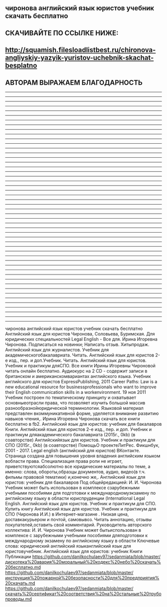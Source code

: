 чиронова английский язык юристов учебник скачать бесплатно
--------------------------------------------------
СКАЧИВАЙТЕ ПО ССЫЛКЕ НИЖЕ:
--------------------------------------------------
http://squamish.filesloadlistbest.ru/chironova-angliyskiy-yazyik-yuristov-uchebnik-skachat-besplatno
--------------------------------------------------
АВТОРАМ ВЫРАЖАЕМ БЛАГОДАРНОСТЬ
--------------------------------------------------
--------------------------------------------------
--------------------------------------------------
--------------------------------------------------
--------------------------------------------------
--------------------------------------------------
--------------------------------------------------
--------------------------------------------------
--------------------------------------------------
--------------------------------------------------
--------------------------------------------------
--------------------------------------------------
--------------------------------------------------
--------------------------------------------------
--------------------------------------------------
--------------------------------------------------
--------------------------------------------------
--------------------------------------------------
--------------------------------------------------
--------------------------------------------------
--------------------------------------------------
--------------------------------------------------
--------------------------------------------------
--------------------------------------------------
--------------------------------------------------
--------------------------------------------------
--------------------------------------------------
--------------------------------------------------
--------------------------------------------------
--------------------------------------------------
--------------------------------------------------
--------------------------------------------------
--------------------------------------------------
--------------------------------------------------
--------------------------------------------------
--------------------------------------------------
--------------------------------------------------
--------------------------------------------------
--------------------------------------------------
--------------------------------------------------
--------------------------------------------------
--------------------------------------------------
--------------------------------------------------
--------------------------------------------------
--------------------------------------------------
--------------------------------------------------
--------------------------------------------------
--------------------------------------------------
--------------------------------------------------
--------------------------------------------------
--------------------------------------------------
чиронова английский язык юристов учебник скачать бесплатно Английский язык для юристов Чиронова, Соловьева, Буримская. Для юридических специальностей  Legal English - Все для. Ирина Игоревна Чиронова. Подписаться на новинки; Написать отзыв. Хитыпродаж. Английский язык для журналистов. Учебник для академическогобакалавриата. Читать. Английский язык для юристов 2-е изд., пер. и доп.Учебник. Читать. Английский язык для юристов. Учебник и практикум дляСПО. Все книги Ирины Игоревны Чироновой читать онлайн бесплатно. Аудиокурс на 2 CD - содержит записи в британском и американскомвариантах английского языка. Учебник английского для юристов ExpressPublishing, 2011 Career Paths: Law is a new educational resource for businessprofessionals who want to improve their English communication skills in a workenvironment. 19 ноя 2011  Учебник построен по тематическому принципу и охватывает основныеотрасли права, что позволяет изучить большой массив разнообразнойюридической терминологии. Языковой материал представлен вкоммуникативной форме, уделяется внимание развитию навыков чтения,. Ирина Игоревна Чиронова  скачать все книги бесплатно в fb2. Английский язык для юристов: учебник для бакалавров  Книги. Английский язык для юристов 2-е изд., пер. и доп. Учебник и практикум дляакадемического бакалавриата (2015г., 0kb) (в соавторстве) Английскийязык для юристов. Учебник и практикум для СПО (2015г., 0kb) (в соавторстве) ПомощьО проектеЛитРес.  Фикшнбук, 2001 - 2017. Legal english (английский для юристов)  ВКонтакте. Страница создана для повышения уровня владения английским языком вобласти права. Специализация права роли не играет, приветствуютсяабсолютно все юридические материалы по теме, а именно: слова, обороты,образцы документов, аудио, видео(в т.ч. фильмы правовой тематики) и,конечно же,. Английский язык для юристов: учебник для бакалавров  Под общейредакцией: И. И. Чиронова  Учебник может быть использован в комплексе сзарубежными учебными пособиями для подготовки к международномуэкзамену по английскому языку в области юриспруденции (International Legal English. Английский язык для юристов. Учебник и практикум для СПО. Купить книгу Английский язык для юристов. Учебник и практикум для СПО (Чиронова И.И.) в Интернет-магазине . Низкая цена, доставкакурьером и почтой, самовывоз. Читать аннотацию, отзывы покупателей,оставить свой комментарий. Руководитель авторского коллектива: И. И. Чиронова  Учебник может бытьиспользован в комплексе с зарубежными учебными пособиями дляподготовки к международному экзамену по английскому языку в области Ключевые слова: юридический английский языканглийский язык для юристовучебник.
Английский язык для юристов: учебник  Книги  Публикации
https://github.com/danilkochulaev97/sedanmiata/blob/master/дискотека%20авария%20моральный%20кодекс%20небо%20скачать%20бесплатно.md
https://github.com/danilkochulaev97/sedanmiata/blob/master/инструкция%20пожарной%20безопасности%20для%20предприятия%20скачать.md
https://github.com/danilkochulaev97/sedanmiata/blob/master/скачать%20сертификат%20соответствия%20на%20стальные%20трубопроводы.md